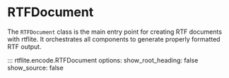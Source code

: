 # RTFDocument

The `RTFDocument` class is the main entry point for creating RTF documents with rtflite. It orchestrates all components to generate properly formatted RTF output.

::: rtflite.encode.RTFDocument
    options:
      show_root_heading: false
      show_source: false